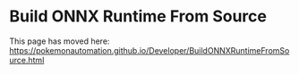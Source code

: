 # Build ONNX Runtime From Source

This page has moved here: https://pokemonautomation.github.io/Developer/BuildONNXRuntimeFromSource.html

